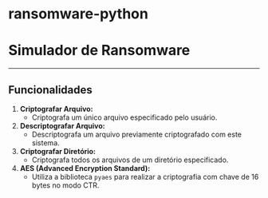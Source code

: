 # ransomware-python

# Simulador de Ransomware

---

## Funcionalidades
1. **Criptografar Arquivo:**
   - Criptografa um único arquivo especificado pelo usuário.
2. **Descriptografar Arquivo:**
   - Descriptografa um arquivo previamente criptografado com este sistema.
3. **Criptografar Diretório:**
   - Criptografa todos os arquivos de um diretório especificado.
4. **AES (Advanced Encryption Standard):**
   - Utiliza a biblioteca `pyaes` para realizar a criptografia com chave de 16 bytes no modo CTR.


